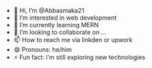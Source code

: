 - 👋 Hi, I’m @Abbasmaka21
- 👀 I’m interested in web development
- 🌱 I’m currently learning MERN
- 💞️ I’m looking to collaborate on ...
- 📫 How to reach me via linkden or upwork
- 😄 Pronouns: he/him
- ⚡ Fun fact: i'm still exploring new technologies

<!---
Abbasmaka21/Abbasmaka21 is a ✨ special ✨ repository because its `README.md` (this file) appears on your GitHub profile.
You can click the Preview link to take a look at your changes.
--->

